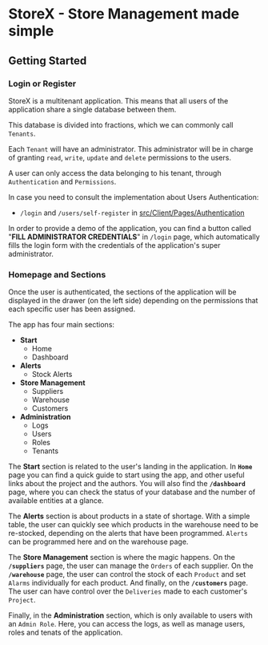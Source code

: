 # StoreX - Store Management made simple

## Getting Started

### Login or Register

StoreX is a multitenant application. This means that all users of the application share a single database between them.

This database is divided into fractions, which we can commonly call `Tenants`.

Each `Tenant` will have an administrator. This administrator will be in charge of granting `read`, `write`, `update` and `delete` permissions to the users.

A user can only access the data belonging to his tenant, through `Authentication` and `Permissions`.

In case you need to consult the implementation about Users Authentication:

- `/login` and `/users/self-register` in [src/Client/Pages/Authentication](https://github.com/rafitajaen/StoreX-Blazor-Wasm/tree/storex/src/Client/Pages/Authentication)

In order to provide a demo of the application, you can find a button called "**FILL ADMINISTRATOR CREDENTIALS**" in `/login` page, which automatically fills the login form with the credentials of the application's super administrator.

### Homepage and Sections

Once the user is authenticated, the sections of the application will be displayed in the drawer (on the left side) depending on the permissions that each specific user has been assigned.

The app has four main sections:

- **Start**
  - Home
  - Dashboard
- **Alerts**
  - Stock Alerts
- **Store Management**
  - Suppliers
  - Warehouse
  - Customers
- **Administration**
  - Logs
  - Users
  - Roles
  - Tenants

The **Start** section is related to the user's landing in the application. In **`Home`** page you can find a quick guide to start using the app, and other useful links about the project and the authors. You will also find the **`/dashboard`** page, where you can check the status of your database and the number of available entities at a glance.

The **Alerts** section is about products in a state of shortage. With a simple table, the user can quickly see which products in the warehouse need to be re-stocked, depending on the alerts that have been programmed. `Alerts` can be programmed here and on the warehouse page.

The **Store Management** section is where the magic happens. On the **`/suppliers`** page, the user can manage the `Orders` of each supplier. On the **`/warehouse`** page, the user can control the stock of each `Product` and set `Alarms` individually for each product. And finally, on the **`/customers`** page. The user can have control over the `Deliveries` made to each customer's `Project`.

Finally, in the **Administration** section, which is only available to users with an `Admin Role`. Here, you can access the logs, as well as manage users, roles and tenats of the application.
